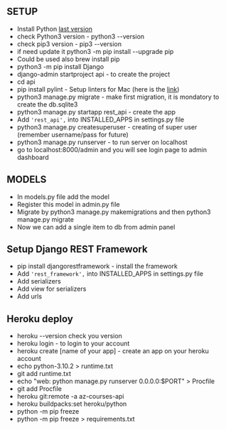 ## SETUP

- Install Python [last version](https://www.python.org/)
- check Python3 version - python3 --version
- check pip3 version - pip3 --version
- if need update it python3 -m pip install --upgrade pip
- Could be used also brew install pip
- python3 -m pip install Django
- django-admin startproject api - to create the project
- cd api
- pip install pylint - Setup linters for Mac (here is the [link](https://www.pylint.org/#install))
- python3 manage.py migrate - make first migration, it is mondatory to create the db.sqlite3
- python3 manage.py startapp rest_api - create the app
- Add `'rest_api',` into INSTALLED_APPS in settings.py file
- python3 manage.py createsuperuser - creating of super user (remember username/pass for future)
- python3 manage.py runserver - to run server on localhost
- go to localhost:8000/admin and you will see login page to admin dashboard

## MODELS

- In models.py file add the model
- Register this model in admin.py file
- Migrate by python3 manage.py makemigrations and then python3 manage.py migrate
- Now we can add a single item to db from admin panel

## Setup Django REST Framework

- pip install djangorestframework - install the framework
- Add `'rest_framework',` into INSTALLED_APPS in settings.py file
- Add serializers
- Add view for serializers
- Add urls

## Heroku deploy

- heroku --version  check you version
- heroku login  - to login to your account
- heroku create [name of your app]  - create an app on your heroku account
- echo python-3.10.2 > runtime.txt
- git add runtime.txt
- echo "web: python manage.py runserver 0.0.0.0:\$PORT" > Procfile
- git add Procfile
- heroku git:remote -a az-courses-api
- heroku buildpacks:set heroku/python
- python -m pip freeze
- python -m pip freeze > requirements.txt